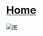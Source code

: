 # [Home](http://haixing-hu.github.io/gift-to-lover/repo/src/index.html)

![图](http://pic.qiantucdn.com/58pic/19/99/20/56k58PIC8qu_1024.jpg)
           
